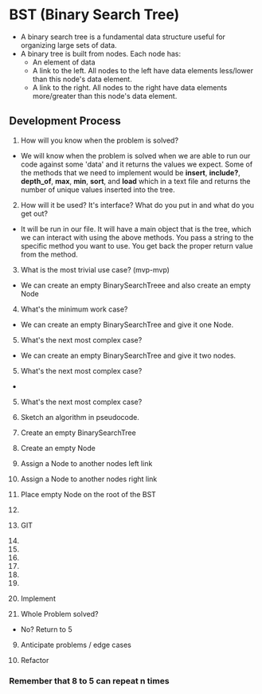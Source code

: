 # BST (Binary Search Tree)

* A binary search tree is a fundamental data structure useful for organizing
  large sets of data.
* A binary tree is built from nodes. Each node has:
  * An element of data
  * A link to the left. All nodes to the left have data elements less/lower
    than this node's data element.
  * A link to the right. All nodes to the right have data elements
    more/greater than this node's data element.

## Development Process

1. How will you know when the problem is solved?
* We will know when the problem is solved when we are able to run our code
  against some 'data' and it returns the values we expect. Some of the methods
  that we need to implement would be **insert**, **include?**, **depth_of**,
  **max**, **min**, **sort**, and **load** which in a text file and returns the
  number of unique values inserted into the tree.

2. How will it be used? It's interface? What do you put in and what do you get
out?
* It will be run in our file. It will have a main object that is the tree, which
  we can interact with using the above methods. You pass a string to the
  specific method you want to use. You get back the proper return value from the
  method.

3. What is the most trivial use case? (mvp-mvp)
* We can create an empty BinarySearchTreee and also create an empty Node

4. What's the minimum work case?
* We can create an empty BinarySearchTree and give it one Node.

5. What's the next most complex case?
* We can create an empty BinarySearchTree and give it two nodes.

5. What's the next most complex case?
*

5. What's the next most complex case?


6. Sketch an algorithm in pseudocode.
  1. Create an empty BinarySearchTree
  2. Create an empty Node
  3. Assign a Node to another nodes left link
  4. Assign a Node to another nodes right link
  3. Place empty Node on the root of the BST
  4. 
  5. GIT
  6.
  7.
  7.
  7.
  8.
  9.

7. Implement

8. Whole Problem solved?
  * No? Return to 5

9. Anticipate problems / edge cases

10. Refactor

### Remember that 8 to 5 can repeat n times
